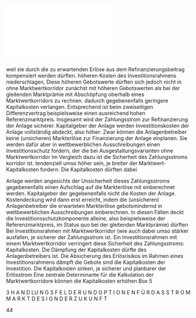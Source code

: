 ![./pages/page46.pdf](../assets/./pages/page46.pdf)




weil sie durch die zu erwartenden Erlöse aus dem Refinanzierungsbeitrag kompensiert werden dürften.
höheren Kosten des Investitionsrahmens niederschlagen,
Diese höheren Gebotswerte dürften sich jedoch nicht in
ohne Marktwertkorridor zunächst mit höheren Gebotswerten als bei der gleitenden Marktprämie mit Abschöpfung oberhalb eines Marktwertkorridors zu rechnen.
dadurch gegebenenfalls geringere Kapitalkosten verlangen. Entsprechend ist beim zweiseitigen Differenzvertrag
beispielsweise einen ausreichend hohen Referenzmarktpreis. Insgesamt wird der Zahlungsstrom zur Refinanzierung der Anlage sicherer. Kapitalgeber der Anlage werden
Investitionskosten der Anlage vollständig abdeckt, also
höher: Zwar können die Anlagenbetreiber keine (unsicheren) Markterlöse zur Finanzierung der Anlage einplanen. Sie werden dafür aber in wettbewerblichen Ausschreibungen einen Investitionsschutz fordern, der die
bei Ausgestaltungsvarianten ohne Marktwertkorridor
Im Vergleich dazu ist die Sicherheit des Zahlungsstroms
korridor ist.
tendenziell umso höher sein, je breiter der Marktwert­
Kapitalkosten fordern. Die Kapitalkosten dürften dabei

Anlage werden angesichts der Unsicherheit dieses Zahlungsstroms gegebenenfalls einen Aufschlag auf die
Markterlöse mit einberechnet werden. Kapitalgeber der
gegebenenfalls nicht die Kosten der Anlage. Kostendeckung wird dann erst erreicht, indem die (unsicheren)
Anlagenbetreiber die erwarteten Markterlöse gebotsmindernd in wettbewerblichen Ausschreibungen einberechnen. In diesen Fällen deckt die Investitionsschutzkomponente alleine, also beispielsweise der Referenzmarktpreis,
im Status quo bei der gleitenden Marktprämie) dürften
Bei Investitionsrahmen mit Marktwertkorridor (wie auch
dabei umso stärker ausfallen, je sicherer der Zahlungsstrom ist. Ein Investitionsrahmen mit einem Marktwertkorridor verringert diese Sicherheit des Zahlungsstroms:
Kapitalkosten. Die Dämpfung der Kapitalkosten dürfte
des Anlagenbetreibers ist. Die Absicherung des Erlösrisikos im Rahmen eines Investitionsrahmens dämpft die
Gebote sind die Kapitalkosten der Investition. Die Kapitalkosten sinken, je sicherer und planbarer der Erlösstrom
Eine zentrale Determinante für die Kalkulation der
Marktwertkorridore können die Kapitalkosten erhöhen
Box 5

3 H A N D LU N G S F E L D E R U N D O P T I O N E N F Ü R D A S S T R O M M A R K T D E S I G N D E R Z U K U N F T

44
